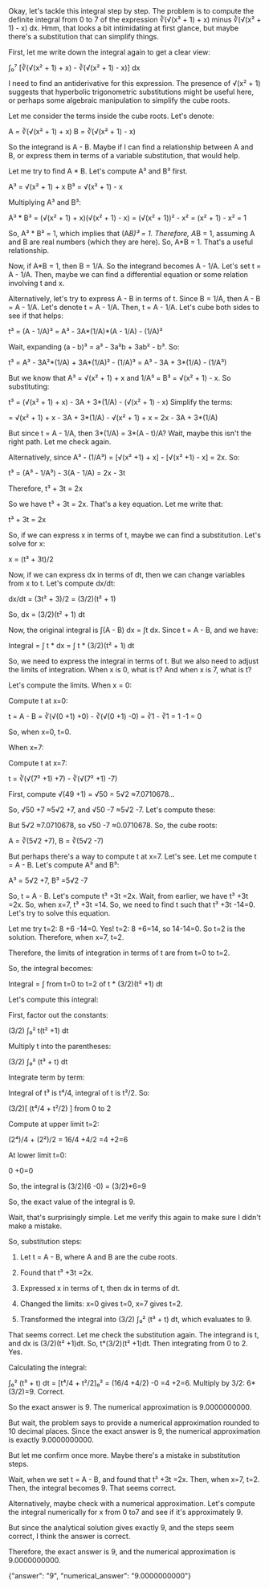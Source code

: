 <think>
Okay, let's tackle this integral step by step. The problem is to compute the definite integral from 0 to 7 of the expression ∛(√(x² + 1) + x) minus ∛(√(x² + 1) - x) dx. Hmm, that looks a bit intimidating at first glance, but maybe there's a substitution that can simplify things.

First, let me write down the integral again to get a clear view:

∫₀⁷ [∛(√(x² + 1) + x) - ∛(√(x² + 1) - x)] dx

I need to find an antiderivative for this expression. The presence of √(x² + 1) suggests that hyperbolic trigonometric substitutions might be useful here, or perhaps some algebraic manipulation to simplify the cube roots.

Let me consider the terms inside the cube roots. Let's denote:

A = ∛(√(x² + 1) + x)
B = ∛(√(x² + 1) - x)

So the integrand is A - B. Maybe if I can find a relationship between A and B, or express them in terms of a variable substitution, that would help.

Let me try to find A * B. Let's compute A³ and B³ first.

A³ = √(x² + 1) + x
B³ = √(x² + 1) - x

Multiplying A³ and B³:

A³ * B³ = (√(x² + 1) + x)(√(x² + 1) - x) = (√(x² + 1))² - x² = (x² + 1) - x² = 1

So, A³ * B³ = 1, which implies that (A*B)³ = 1. Therefore, A*B = 1, assuming A and B are real numbers (which they are here). So, A*B = 1. That's a useful relationship.

Now, if A*B = 1, then B = 1/A. So the integrand becomes A - 1/A. Let's set t = A - 1/A. Then, maybe we can find a differential equation or some relation involving t and x.

Alternatively, let's try to express A - B in terms of t. Since B = 1/A, then A - B = A - 1/A. Let's denote t = A - 1/A. Then, t = A - 1/A. Let's cube both sides to see if that helps:

t³ = (A - 1/A)³ = A³ - 3A*(1/A)*(A - 1/A) - (1/A)³

Wait, expanding (a - b)³ = a³ - 3a²b + 3ab² - b³. So:

t³ = A³ - 3A²*(1/A) + 3A*(1/A)² - (1/A)³
= A³ - 3A + 3*(1/A) - (1/A³)

But we know that A³ = √(x² + 1) + x and 1/A³ = B³ = √(x² + 1) - x. So substituting:

t³ = (√(x² + 1) + x) - 3A + 3*(1/A) - (√(x² + 1) - x)
Simplify the terms:

= √(x² + 1) + x - 3A + 3*(1/A) - √(x² + 1) + x
= 2x - 3A + 3*(1/A)

But since t = A - 1/A, then 3*(1/A) = 3*(A - t)/A? Wait, maybe this isn't the right path. Let me check again.

Alternatively, since A³ - (1/A³) = [√(x² +1) + x] - [√(x² +1) - x] = 2x. So:

t³ = (A³ - 1/A³) - 3(A - 1/A) = 2x - 3t

Therefore, t³ + 3t = 2x

So we have t³ + 3t = 2x. That's a key equation. Let me write that:

t³ + 3t = 2x

So, if we can express x in terms of t, maybe we can find a substitution. Let's solve for x:

x = (t³ + 3t)/2

Now, if we can express dx in terms of dt, then we can change variables from x to t. Let's compute dx/dt:

dx/dt = (3t² + 3)/2 = (3/2)(t² + 1)

So, dx = (3/2)(t² + 1) dt

Now, the original integral is ∫(A - B) dx = ∫t dx. Since t = A - B, and we have:

Integral = ∫ t * dx = ∫ t * (3/2)(t² + 1) dt

So, we need to express the integral in terms of t. But we also need to adjust the limits of integration. When x is 0, what is t? And when x is 7, what is t?

Let's compute the limits. When x = 0:

Compute t at x=0:

t = A - B = ∛(√(0 +1) +0) - ∛(√(0 +1) -0) = ∛1 - ∛1 = 1 -1 = 0

So, when x=0, t=0.

When x=7:

Compute t at x=7:

t = ∛(√(7² +1) +7) - ∛(√(7² +1) -7)

First, compute √(49 +1) = √50 = 5√2 ≈7.0710678...

So, √50 +7 ≈5√2 +7, and √50 -7 ≈5√2 -7. Let's compute these:

But 5√2 ≈7.0710678, so √50 -7 ≈0.0710678. So, the cube roots:

A = ∛(5√2 +7), B = ∛(5√2 -7)

But perhaps there's a way to compute t at x=7. Let's see. Let me compute t = A - B. Let's compute A³ and B³:

A³ = 5√2 +7, B³ =5√2 -7

So, t = A - B. Let's compute t³ +3t =2x. Wait, from earlier, we have t³ +3t =2x. So, when x=7, t³ +3t =14. So, we need to find t such that t³ +3t -14=0. Let's try to solve this equation.

Let me try t=2: 8 +6 -14=0. Yes! t=2: 8 +6=14, so 14-14=0. So t=2 is the solution. Therefore, when x=7, t=2.

Therefore, the limits of integration in terms of t are from t=0 to t=2.

So, the integral becomes:

Integral = ∫ from t=0 to t=2 of t * (3/2)(t² +1) dt

Let's compute this integral:

First, factor out the constants:

(3/2) ∫₀² t(t² +1) dt

Multiply t into the parentheses:

(3/2) ∫₀² (t³ + t) dt

Integrate term by term:

Integral of t³ is t⁴/4, integral of t is t²/2. So:

(3/2)[ (t⁴/4 + t²/2) ] from 0 to 2

Compute at upper limit t=2:

(2⁴)/4 + (2²)/2 = 16/4 +4/2 =4 +2=6

At lower limit t=0:

0 +0=0

So, the integral is (3/2)(6 -0) = (3/2)*6=9

So, the exact value of the integral is 9.

Wait, that's surprisingly simple. Let me verify this again to make sure I didn't make a mistake.

So, substitution steps:

1. Let t = A - B, where A and B are the cube roots.

2. Found that t³ +3t =2x.

3. Expressed x in terms of t, then dx in terms of dt.

4. Changed the limits: x=0 gives t=0, x=7 gives t=2.

5. Transformed the integral into (3/2) ∫₀² (t³ + t) dt, which evaluates to 9.

That seems correct. Let me check the substitution again. The integrand is t, and dx is (3/2)(t² +1)dt. So, t*(3/2)(t² +1)dt. Then integrating from 0 to 2. Yes.

Calculating the integral:

∫₀² (t³ + t) dt = [t⁴/4 + t²/2]₀² = (16/4 +4/2) -0 =4 +2=6. Multiply by 3/2: 6*(3/2)=9. Correct.

So the exact answer is 9. The numerical approximation is 9.0000000000.

But wait, the problem says to provide a numerical approximation rounded to 10 decimal places. Since the exact answer is 9, the numerical approximation is exactly 9.0000000000.

But let me confirm once more. Maybe there's a mistake in substitution steps.

Wait, when we set t = A - B, and found that t³ +3t =2x. Then, when x=7, t=2. Then, the integral becomes 9. That seems correct.

Alternatively, maybe check with a numerical approximation. Let's compute the integral numerically for x from 0 to7 and see if it's approximately 9.

But since the analytical solution gives exactly 9, and the steps seem correct, I think the answer is correct.

Therefore, the exact answer is 9, and the numerical approximation is 9.0000000000.
</think>

{"answer": "9", "numerical_answer": "9.0000000000"}